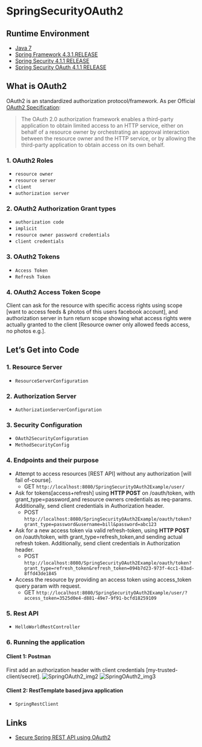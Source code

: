# SpringSecurityOAuth2

## Runtime Environment
- [Java 7](http://www.oracle.com/technetwork/java/javase/downloads/jdk6downloads-1902814.html)
- [Spring Framework 4.3.1.RELEASE](http://projects.spring.io/spring-framework)
- [Spring Security 4.1.1 RELEASE](http://projects.spring.io/spring-security)
- [Spring Security OAuth 4.1.1 RELEASE](https://projects.spring.io/spring-security-oauth)

## What is OAuth2
OAuth2 is an standardized authorization protocol/framework. As per Official [OAuth2 Specification](https://tools.ietf.org/html/rfc6749):
> The OAuth 2.0 authorization framework enables a third-party application to obtain limited access to an HTTP service, either on behalf of a resource owner by orchestrating an approval interaction between the resource owner and the HTTP service, or by allowing the third-party application to obtain access on its own behalf.

### 1. OAuth2 Roles
- `resource owner`
- `resource server`
- `client`
- `authorization server`

### 2. OAuth2 Authorization Grant types
- `authorization code`
- `implicit`
- `resource owner password credentials`
- `client credentials`

### 3. OAuth2 Tokens
- `Access Token`
- `Refresh Token`

### 4. OAuth2 Access Token Scope
Client can ask for the resource with specific access rights using scope [want to access feeds & photos of this users facebook account], and authorization server in turn return scope showing what access rights were actually granted to the client [Resource owner only allowed feeds access, no photos e.g.].

## Let’s Get into Code
### 1. Resource Server
- `ResourceServerConfiguration`

### 2. Authorization Server
- `AuthorizationServerConfiguration`

### 3. Security Configuration
- `OAuth2SecurityConfiguration`
- `MethodSecurityConfig`

### 4. Endpoints and their purpose
- Attempt to access resources [REST API] without any authorization [will fail of-course].
    - GET ```http://localhost:8080/SpringSecurityOAuth2Example/user/```
- Ask for tokens[access+refresh] using **HTTP POST** on /oauth/token, with grant_type=password,and resource owners credentials as req-params. Additionally, send client credentials in Authorization header.
    - POST ```http://localhost:8080/SpringSecurityOAuth2Example/oauth/token?grant_type=password&username=bill&password=abc123```
- Ask for a new access token via valid refresh-token, using **HTTP POST** on /oauth/token, with grant_type=refresh_token,and sending actual refresh token. Additionally, send client credentials in Authorization header.
    - POST ```http://localhost:8080/SpringSecurityOAuth2Example/oauth/token?grant_type=refresh_token&refresh_token=094b7d23-973f-4cc1-83ad-8ffd43de1845```
- Access the resource by providing an access token using access_token query param with request.
    - GET ```http://localhost:8080/SpringSecurityOAuth2Example/user/?access_token=3525d0e4-d881-49e7-9f91-bcfd18259109```

### 5. Rest API
- `HelloWorldRestController`

### 6. Running the application
#### Client 1: Postman
First add an authorization header with client credentials [my-trusted-client/secret].
![SpringOAuth2_img2](http://s1.wailian.download/2018/01/17/SpringOAuth2_img2.png)
![SpringOAuth2_img3](http://s1.wailian.download/2018/01/17/SpringOAuth2_img3.png)

#### Client 2: RestTemplate based java application
- `SpringRestClient`

## Links
- [Secure Spring REST API using OAuth2](http://websystique.com/spring-security/secure-spring-rest-api-using-oauth2/)

